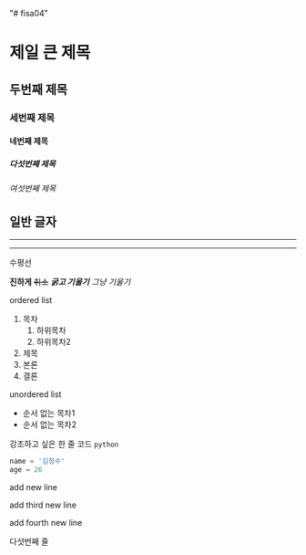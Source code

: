"# fisa04" 
# 제일 큰 제목
## 두번째 제목
### 세번째 제목
#### 네번째 제목
##### 다섯번째 제목
###### 여섯번째 제목
일반 글자
---
<hr>

***

수평선

**진하게**
~~취소~~
***굵고 기울기***
*그냥 기울기*

ordered list

1. 목차
    1. 하위목차
    2. 하위목차2
2. 제목
3. 본론
4. 결론

unordered list

- 순서 없는 목차1
- 순서 없는 목차2

강조하고 싶은 한 줄 코드 `python`

```python
name = '김정수'
age = 26
```

add new line

add third new line

add fourth new line

다섯번째 줄
